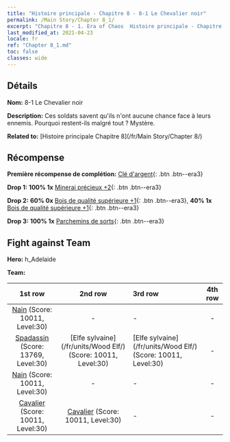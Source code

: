 ```yaml
---
title: "Histoire principale - Chapitre 8 - 8-1 Le Chevalier noir"
permalink: /Main Story/Chapter 8_1/
excerpt: "Chapitre 8 - 1. Era of Chaos  Histoire principale - Chapitre 8_1. 8-1 Le Chevalier noir"
last_modified_at: 2021-04-23
locale: fr
ref: "Chapter 8_1.md"
toc: false
classes: wide
---
```


## Détails

 **Nom:** 8-1 Le Chevalier noir

 **Description:** Ces soldats savent qu'ils n'ont aucune chance face à leurs ennemis. Pourquoi restent-ils malgré tout ? Mystère.

 **Related to:** [Histoire principale Chapitre 8](/fr/Main Story/Chapter 8/)

## Récompense

 **Première récompense de complétion:** [Clé d'argent](/ItemsFR/con_693/){: .btn .btn--era3}

 **Drop 1:** **100% 1x** [Minerai précieux +2](/ItemsFR/mat_26/){: .btn .btn--era3}

 **Drop 2:** **60% 0x** [Bois de qualité supérieure +1](/ItemsFR/mat_20/){: .btn .btn--era3}, **40% 1x** [Bois de qualité supérieure +1](/ItemsFR/mat_20/){: .btn .btn--era3}

 **Drop 3:** **100% 1x** [Parchemins de sorts](/ItemsFR/con_694/){: .btn .btn--era3}


## Fight against Team
 **Hero:** h_Adelaide

 **Team:**


  | 1st row | 2nd row | 3rd row | 4th row |
  |:----:|:----:|:----|:----:|
  | [Nain](/fr/units/Dwarf/) (Score: 10011, Level:30)  | - | - | - |
  | [Spadassin](/fr/units/Swordsman/) (Score: 13769, Level:30)  | [Elfe sylvaine](/fr/units/Wood Elf/) (Score: 10011, Level:30)  | [Elfe sylvaine](/fr/units/Wood Elf/) (Score: 10011, Level:30)  | - |
  | [Nain](/fr/units/Dwarf/) (Score: 10011, Level:30)  | - | - | - |
  | [Cavalier](/fr/units/Cavalier/) (Score: 10011, Level:30)  | [Cavalier](/fr/units/Cavalier/) (Score: 10011, Level:30)  | - | - |


